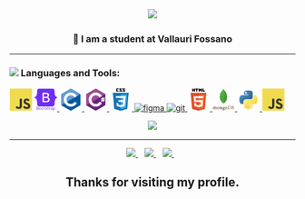  <div align="center">
  <img src="https://readme-typing-svg.herokuapp.com/?font=Righteous&size=35&center=true&vCenter=true&width=500&height=70&duration=4000&lines=Hi+There!+👋;I'm+Flam3yx!;Welcome+to+My+GitHub+Profile!" />
</div>
<p>
  <h3 align="center">📒 I am a student at Vallauri Fossano</h3>
</p>

---

<h3 align="left"><img src="https://github.com/naruhitokaide/naruhitokaide/blob/main/code.gif" height="20"/> Languages and Tools:</h3>

<p align="left">
  <img src="https://raw.githubusercontent.com/devicons/devicon/master/icons/javascript/javascript-original.svg" alt="javascript" width="40" height="40"/>
<a href="https://getbootstrap.com" target="_blank" rel="noreferrer"> <img src="https://raw.githubusercontent.com/devicons/devicon/master/icons/bootstrap/bootstrap-plain-wordmark.svg" alt="bootstrap" width="40" height="40"/> </a> <a href="https://www.cprogramming.com/" target="_blank" rel="noreferrer"> <img src="https://raw.githubusercontent.com/devicons/devicon/master/icons/c/c-original.svg" alt="c" width="40" height="40"/> </a> <a href="https://www.w3schools.com/cs/" target="_blank" rel="noreferrer"> <img src="https://raw.githubusercontent.com/devicons/devicon/master/icons/csharp/csharp-original.svg" alt="csharp" width="40" height="40"/> </a> <a href="https://www.w3schools.com/css/" target="_blank" rel="noreferrer"> <img src="https://raw.githubusercontent.com/devicons/devicon/master/icons/css3/css3-original-wordmark.svg" alt="css3" width="40" height="40"/> </a> <a href="https://www.figma.com/" target="_blank" rel="noreferrer"> <img src="https://www.vectorlogo.zone/logos/figma/figma-icon.svg" alt="figma" width="40" height="40"/> </a> <a href="https://git-scm.com/" target="_blank" rel="noreferrer"> <img src="https://www.vectorlogo.zone/logos/git-scm/git-scm-icon.svg" alt="git" width="40" height="40"/> </a> <a href="https://www.w3.org/html/" target="_blank" rel="noreferrer"> <img src="https://raw.githubusercontent.com/devicons/devicon/master/icons/html5/html5-original-wordmark.svg" alt="html5" width="40" height="40"/> </a> <a href="https://www.mongodb.com/" target="_blank" rel="noreferrer"> <img src="https://raw.githubusercontent.com/devicons/devicon/master/icons/mongodb/mongodb-original-wordmark.svg" alt="mongodb" width="40" height="40"/> </a> <a href="https://www.python.org" target="_blank" rel="noreferrer"> <img src="https://raw.githubusercontent.com/devicons/devicon/master/icons/python/python-original.svg" alt="python" width="40" height="40"/> </a> <a href="https://javascript.com" target="_blank" rel="noreferrer"> <img src="https://raw.githubusercontent.com/devicons/devicon/master/icons/javascript/javascript-original.svg" alt="javascript" width="40" height="40"/> </a>
</p>

<p align="center">
  <img height = "150px" style="" src = "https://github-readme-streak-stats.herokuapp.com?user=Flam3yx&theme=gotham&hide_border=true&include_all_commits=true&line_height=27">
</p>

---

<p align="center">
  <a href="mailto:simone.lisa787@gmail.com" target="_blank" rel="noopener noreferrer">
    <img src="https://img.icons8.com/fluency/2x/gmail-new.png"  width="50" />
  </a>
  &nbsp;&nbsp;
  
  <a href="https://t.me/Liz7mone" target="_blank" rel="noopener noreferrer">
    <img src="https://img.icons8.com/color/2x/telegram-app.png"  width="50" />
  </a>
  &nbsp;&nbsp;
  
  <a href="[https://discord.com/channels/@me/1310342818538983495](https://discord.gg/cChGpq8qvA)" target="_blank" rel="noopener noreferrer">
    <img src="https://img.icons8.com/3d-fluency/94/discord-logo.png"  width="50" />
  </a>
  &nbsp;&nbsp;
  
</p>

<h2 align="center"> Thanks for visiting my profile. </h2>

<!-- ![](https://komarev.com/ghpvc/?username=Flam3yx&abbreviated=true) -->
